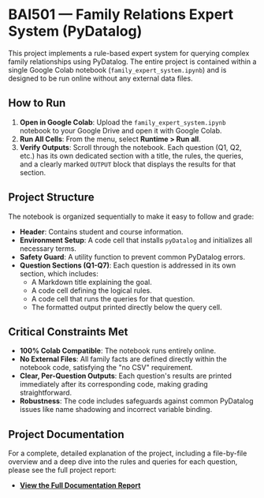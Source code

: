 # BAI501 — Family Relations Expert System (PyDatalog)

This project implements a rule-based expert system for querying complex family relationships using PyDatalog. The entire project is contained within a single Google Colab notebook (`family_expert_system.ipynb`) and is designed to be run online without any external data files.

## How to Run

1.  **Open in Google Colab**: Upload the `family_expert_system.ipynb` notebook to your Google Drive and open it with Google Colab.
2.  **Run All Cells**: From the menu, select **Runtime > Run all**.
3.  **Verify Outputs**: Scroll through the notebook. Each question (Q1, Q2, etc.) has its own dedicated section with a title, the rules, the queries, and a clearly marked `OUTPUT` block that displays the results for that section.

## Project Structure

The notebook is organized sequentially to make it easy to follow and grade:

*   **Header**: Contains student and course information.
*   **Environment Setup**: A code cell that installs `pyDatalog` and initializes all necessary terms.
*   **Safety Guard**: A utility function to prevent common PyDatalog errors.
*   **Question Sections (Q1-Q7)**: Each question is addressed in its own section, which includes:
    *   A Markdown title explaining the goal.
    *   A code cell defining the logical rules.
    *   A code cell that runs the queries for that question.
    *   The formatted output printed directly below the query cell.

## Critical Constraints Met

*   **100% Colab Compatible**: The notebook runs entirely online.
*   **No External Files**: All family facts are defined directly within the notebook code, satisfying the "no CSV" requirement.
*   **Clear, Per-Question Outputs**: Each question's results are printed immediately after its corresponding code, making grading straightforward.
*   **Robustness**: The code includes safeguards against common PyDatalog issues like name shadowing and incorrect variable binding.

## Project Documentation

For a complete, detailed explanation of the project, including a file-by-file overview and a deep dive into the rules and queries for each question, please see the full project report:

- **[View the Full Documentation Report](./family-expert-system/DOCUMENTATION_REPORT.md)**
